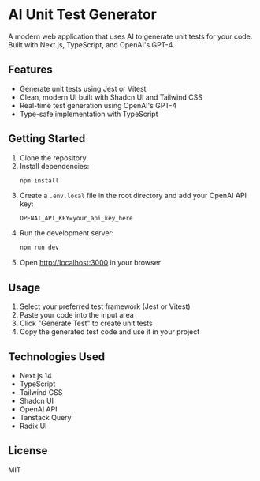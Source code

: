 # AI Unit Test Generator

A modern web application that uses AI to generate unit tests for your code. Built with Next.js, TypeScript, and OpenAI's GPT-4.

## Features

- Generate unit tests using Jest or Vitest
- Clean, modern UI built with Shadcn UI and Tailwind CSS
- Real-time test generation using OpenAI's GPT-4
- Type-safe implementation with TypeScript

## Getting Started

1. Clone the repository
2. Install dependencies:
   ```bash
   npm install
   ```
3. Create a `.env.local` file in the root directory and add your OpenAI API key:
   ```
   OPENAI_API_KEY=your_api_key_here
   ```
4. Run the development server:
   ```bash
   npm run dev
   ```
5. Open [http://localhost:3000](http://localhost:3000) in your browser

## Usage

1. Select your preferred test framework (Jest or Vitest)
2. Paste your code into the input area
3. Click "Generate Test" to create unit tests
4. Copy the generated test code and use it in your project

## Technologies Used

- Next.js 14
- TypeScript
- Tailwind CSS
- Shadcn UI
- OpenAI API
- Tanstack Query
- Radix UI

## License

MIT
